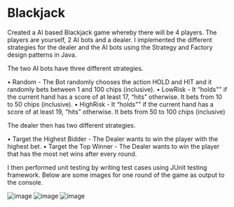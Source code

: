 # Blackjack

Created a AI based Blackjack game whereby there will be 4 players. The players are yourself, 2 AI bots and a dealer. I implemented the different strategies for the dealer and the AI bots using the Strategy and Factory design patterns in Java. 

The two AI bots have three different strategies. 

• Random - The Bot randomly chooses the action HOLD and HIT and it randomly bets between 1 and 100 chips
(inclusive). 
• LowRisk - It “holds"" if the current hand has a score of at least 17, “hits” otherwise. It bets from 10 to 50
chips (inclusive).
• HighRisk - It “holds"" if the current hand has a score of at least 19, “hits” otherwise. It bets from 50 to 100
chips (inclusive)

The dealer then has two different strategies.

• Target the Highest Bidder - The Dealer wants to win the player with the highest bet.
• Target the Top Winner - The Dealer wants to win the player that has the most net wins after every round.

I then performed unit testing  by writing test cases using JUnit testing framework. Below are some images for one round of the game as output to the console. 

![image](https://github.com/nroh555/Blackjack/assets/100507962/a96d2ecc-a1f4-4933-9e68-4e8e8d990c99)
![image](https://github.com/nroh555/Blackjack/assets/100507962/25e9690b-26d0-4fb8-9e25-f5382e6bbea8)
![image](https://github.com/nroh555/Blackjack/assets/100507962/261b1652-9d5e-44d3-b5d4-e4de4badd320)




